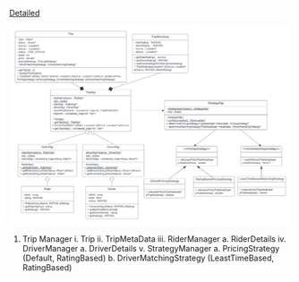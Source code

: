 [Detailed](https://github.com/keertipurswani/Uber-Ola-Low-Level-Design)

![Alt Tex](images/uber_lld.png)

1. Trip Manager
    i. Trip
    ii. TripMetaData
    iii. RiderManager
        a. RiderDetails
    iv. DriverManager
        a. DriverDetails
    v. StrategyManager
        a. PricingStrategy (Default, RatingBased)
        b. DriverMatchingStrategy (LeastTimeBased, RatingBased)